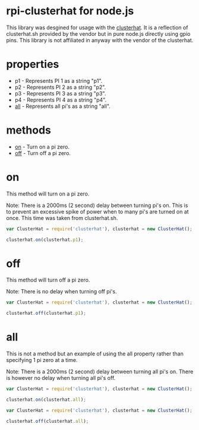 # rpi-clusterhat for node.js

This library was desgined for usage with the [clusterhat](https://clusterhat.com/). It is a reflection of clusterhat.sh provided by the vendor but in pure node.js directly using gpio pins. This library is not affiliated in anyway with the vendor of the clusterhat.

# properties
* p1 - Represents PI 1 as a string "p1".
* p2 - Represents PI 2 as a string "p2".
* p3 - Represents PI 3 as a string "p3".
* p4 - Represents PI 4 as a string "p4".
* [all](#all) - Represents all pi's as a string "all".

# methods
* [on](#on) - Turn on a pi zero.
* [off](#off) - Turn off a pi zero.

<a name="on"></a>
# on
This method will turn on a pi zero.

Note: There is a 2000ms (2 second) delay between turning pi's on. This is to prevent an excessive spike of power when to many pi's are turned on at once. This time was taken from clusterhat.sh.

```javascript
var ClusterHat = require('clusterhat'), clusterhat = new ClusterHat();

clusterhat.on(clusterhat.p1);
```

<a name="off"></a>
# off
This method will turn off a pi zero.

Note: There is no delay when turning off pi's.

```javascript
var ClusterHat = require('clusterhat'), clusterhat = new ClusterHat();

clusterhat.off(clusterhat.p1);
```

<a name="all"></a>
# all
This is not a method but an example of using the all property rather than specifying 1 pi zero at a time.

Note: There is a 2000ms (2 second) delay between turning all pi's on. There is however no delay when turning all pi's off.

```javascript
var ClusterHat = require('clusterhat'), clusterhat = new ClusterHat();

clusterhat.on(clusterhat.all);
```

```javascript
var ClusterHat = require('clusterhat'), clusterhat = new ClusterHat();

clusterhat.off(clusterhat.all);
```
